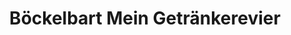 ---
title: "Böckelbart Mein Getränkerevier"
url: /goerlitz/boeckelbart-mein-getraenkerevier/
shop: Getränke
---